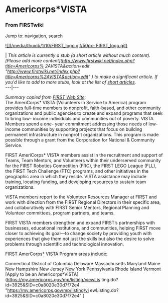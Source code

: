 # Americorps*VISTA

### From FIRSTwiki

Jump to: navigation, search

[![](/media/thumb/1/10/FIRST_logo.gif/50px-
FIRST_logo.gif)](/index.php/Image:FIRST_logo.gif "" )

|  _This article is currently a stub (a short article without much content).
[Please add more content](http://www.firstwiki.net/index.php?title=Americorps%
2AVISTA&action=edit
"http://www.firstwiki.net/index.php?title=Americorps%2AVISTA&action=edit" ) to
make a significant article. If you'd like to add to more stubs, look at the
list of [short articles](/index.php/Special:Shortpages "Special:Shortpages"
)._  
---|---  
  
  
_Summary copied from [FIRST Web
Site](http://www.usfirst.org/community/volunteers/content.aspx?id=3312
"http://www.usfirst.org/community/volunteers/content.aspx?id=3312" ):_  
The AmeriCorps* VISTA (Volunteers in Service to America) program provides
full-time members to nonprofit, faith-based, and other community organizations
and public agencies to create and expand programs that seek to bring low-
income individuals and communities out of poverty. VISTA Members spend a one-
year commitment addressing those needs of low-income communities by supporting
projects that focus on building permanent infrastructure in nonprofit
organizations. This program is made possible through a grant from the
Corporation for National &amp; Community Service.

FIRST AmeriCorps* VISTA members assist in the recruitment and support of
Teams, Team Mentors, and Volunteers within their underserved community for the
FIRST Robotics Competition (FRC), the FIRST LEGO League (FLL), the FIRST Tech
Challenge (FTC) programs, and other initiatives in the geographic area in
which they reside. VISTA assistance may include training, locating funding,
and developing resources to sustain team organizations.

VISTA members report to the Volunteer Resources Manager at FIRST and work with
direction from the FIRST Regional Directors in their specific area, and
collaboratively with FIRST Senior Mentors, Regional Planning and Volunteer
committees, program partners, and teams.

FIRST VISTA members strengthen and expand FIRST’s partnerships with
businesses, educational institutions, and communities, helping FIRST move
closer to achieving its goal—to change society by providing youth with
experiences that give them not just the skills but also the desire to solve
problems through scientific and technological innovation.

FIRST AmerCorps* VISTA Program areas include:

Connecticut District of Columbia Delaware Massachusetts Maryland Maine New
Hampshire New Jersey New York Pennsylvania Rhode Island Vermont  
[Apply to be an Americorps*VISTA](https://my.americorps.gov/mp/listing/viewLis
ting.do?id=3925&SID=c0a8020e30d7f72e4 "https://my.americorps.gov/mp/listing/vi
ewListing.do?id=3925&SID=c0a8020e30d7f72e4" )

